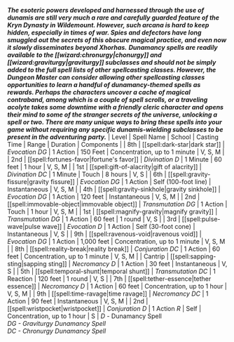 ***The esoteric powers developed and harnessed through the use of dunamis are still very much a rare and carefully guarded feature of the Kryn Dynasty in Wildemount. However, such arcana is hard to keep hidden, especially in times of war. Spies and defectors have long smuggled out the secrets of this obscure magical practice, and even now it slowly disseminates beyond Xhorhas.***
***Dunamancy spells are readily available to the [[wizard:chronurgy|chonurgy]] and [[wizard:graviturgy|graviturgy]] subclasses and should not be simply added to the full spell lists of other spellcasting classes. However, the Dungeon Master can consider allowing other spellcasting classes opportunities to learn a handful of dunamancy-themed spells as rewards. Perhaps the characters uncover a cache of magical contraband, among which is a couple of spell scrolls, or a traveling acolyte takes some downtime with a friendly cleric character and opens their mind to some of the stranger secrets of the universe, unlocking a spell or two. There are many unique ways to bring these spells into your game without requiring any specific dunamis-wielding subclasses to be present in the adventuring party.***
| Level | Spell Name | School | Casting Time | Range | Duration | Components |
| 8th | [[spell:dark-star|dark star]] | *Evocation DG* | 1 Action | 150 Feet | Concentration, up to 1 minute | V, S, M |
| 2nd | [[spell:fortunes-favor|fortune's favor]] | *Divination D* | 1 Minute | 60 feet | 1 hour | V, S, M |
| 1st | [[spell:gift-of-alacrity|gift of alacrity]] | *Divination DC* | 1 Minute | Touch | 8 hours | V, S |
| 6th | [[spell:gravity-fissure|gravity fissure]] | *Evocation DG* | 1 Action | Self (100-foot line) | Instantaneous | V, S, M |
| 4th | [[spell:gravity-sinkhole|gravity sinkhole]] | *Evocation DG* | 1 Action | 120 feet | Instantaneous | V, S, M |
| 2nd | [[spell:immovable-object|immovable object]] | *Transmutation DG* | 1 Action | Touch | 1 hour | V, S, M |
| 1st | [[spell:magnify-gravity|magnify gravity]] | *Transmutation DG* | 1 Action | 60 feet | 1 round | V, S |
| 3rd | [[spell:pulse-wave|pulse wave]] | *Evocation D* | 1 Action | Self (30-foot cone) | Instantaneous | V, S |
| 9th | [[spell:ravenous-void|ravenous void]] | *Evocation DG* | 1 Action | 1,000 feet | Concentration, up to 1 minute | V, S, M |
| 8th | [[spell:reality-break|reality break]] | *Conjuration DC* | 1 Action | 60 feet | Concentration, up to 1 minute | V, S, M |
| Cantrip | [[spell:sapping-sting|sapping sting]] | *Necromancy D* | 1 Action | 30 feet | Instantaneous | V, S |
| 5th | [[spell:temporal-shunt|temporal shunt]] | *Transmutation DC* | 1 Reaction | 120 feet | 1 round | V, S |
| 7th | [[spell:tether-essence|tether essence]] | *Necromancy D* | 1 Action | 60 feet | Concentration, up to 1 hour | V, S, M |
| 9th | [[spell:time-ravage|time ravage]] | *Necromancy DC* | 1 Action | 90 feet | Instantaneous | V, S, M |
| 2nd | [[spell:wristpocket|wristpocket]] | *Conjuration D* | 1 Action *R* | Self | Concentration, up to 1 hour | S |
*D* - Dunamancy Spell  
*DG - Graviturgy Dunamancy Spell*  
*DC - Chronurgy Dunamancy Spell*